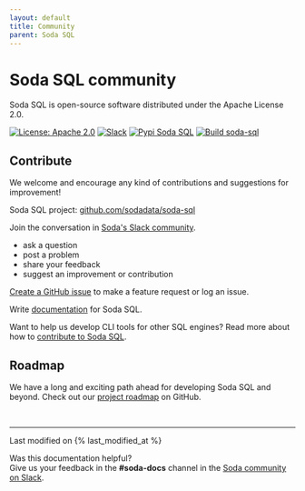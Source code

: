 ```yaml
---
layout: default
title: Community
parent: Soda SQL
---
```


# Soda SQL community

Soda SQL is open-source software distributed under the Apache License 2.0.

<p align="left">
  <a href="https://github.com/sodadata/soda-sql/blob/main/LICENSE"><img src="https://img.shields.io/badge/license-Apache%202-blue.svg" alt="License: Apache 2.0"></a>
  <a href="http://community.soda.io/slack"><img alt="Slack" src="https://img.shields.io/badge/chat-slack-green.svg"></a>
  <a href="https://pypi.org/project/soda-sql/"><img alt="Pypi Soda SQL" src="https://img.shields.io/badge/pypi-soda%20sql-green.svg"></a>
  <a href="https://github.com/sodadata/soda-sql/actions/workflows/build.yml"><img alt="Build soda-sql" src="https://github.com/sodadata/soda-sql/actions/workflows/build.yml/badge.svg"></a>
</p>

## Contribute

We welcome and encourage any kind of contributions and suggestions for improvement!

Soda SQL project: <a href="https://github.com/sodadata/soda-sql/" target="_blank"> github.com/sodadata/soda-sql</a>

Join the conversation in <a href="http://community.soda.io/slack" target="_blank"> Soda's Slack community</a>.
* ask a question
* post a problem
* share your feedback
* suggest an improvement or contribution

<a href="https://github.com/sodadata/soda-sql/issues/new" target="_blank"> Create a GitHub issue</a> to make a feature request or log an issue. 

Write <a href="https://github.com/sodadata/docs/blob/main/README.md" target="_blank">documentation</a> for Soda SQL.

Want to help us develop CLI tools for other SQL engines? Read more about how to <a href="https://github.com/sodadata/soda-sql/blob/main/CONTRIBUTING.md" target="_blank">contribute to Soda SQL</a>.


## Roadmap

We have a long and exciting path ahead for developing Soda SQL and beyond. Check out our
<a href="https://github.com/sodadata/soda-sql/projects/1" target="_blank">project roadmap</a>  on GitHub.


<br />

---
Last modified on {% last_modified_at %}

Was this documentation helpful? <br /> Give us your feedback in the **#soda-docs** channel in the <a href="http://community.soda.io/slack" target="_blank"> Soda community on Slack</a>.

